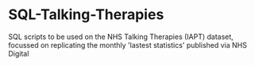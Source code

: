 # SQL-Talking-Therapies

SQL scripts to be used on the NHS Talking Therapies (IAPT) dataset, focussed on replicating the monthly 'lastest statistics' published via NHS Digital
